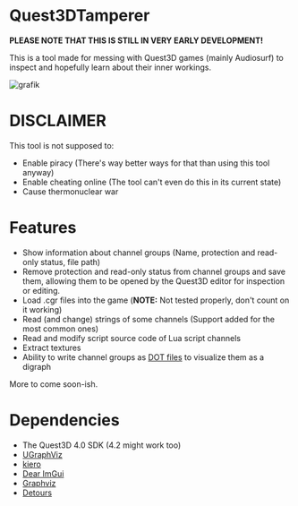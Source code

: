 # Quest3DTamperer
**PLEASE NOTE THAT THIS IS STILL IN VERY EARLY DEVELOPMENT!**

This is a tool made for messing with Quest3D games (mainly Audiosurf) to inspect and hopefully learn about their inner workings.

![grafik](https://user-images.githubusercontent.com/42943070/121410792-40245400-c963-11eb-8816-40b3f8dfd06c.png)

# DISCLAIMER
This tool is not supposed to:
- Enable piracy (There's way better ways for that than using this tool anyway)
- Enable cheating online (The tool can't even do this in its current state)
- Cause thermonuclear war

# Features
- Show information about channel groups (Name, protection and read-only status, file path)
- Remove protection and read-only status from channel groups and save them, allowing them to be opened by the Quest3D editor for inspection or editing.
- Load .cgr files into the game (**NOTE:** Not tested properly, don't count on it working)
- Read (and change) strings of some channels (Support added for the most common ones)
- Read and modify script source code of Lua script channels
- Extract textures
- Ability to write channel groups as [DOT files](https://en.wikipedia.org/wiki/DOT_(graph_description_language)) to visualize them as a digraph

More to come soon-ish.

# Dependencies
- The Quest3D 4.0 SDK (4.2 might work too)
- [UGraphViz](https://github.com/Ubpa/UGraphviz)
- [kiero](https://github.com/Rebzzel/kiero)
- [Dear ImGui](https://github.com/ocornut/imgui)
- [Graphviz](https://gitlab.com/graphviz/graphviz/)
- [Detours](https://github.com/microsoft/Detours)
